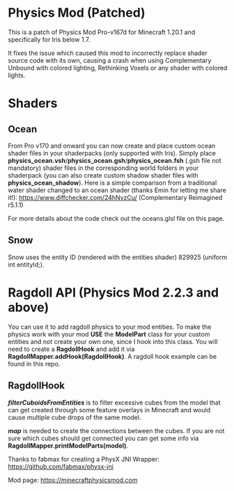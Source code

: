 # Physics Mod (Patched)

This is a patch of Physics Mod Pro-v167d for Minecraft 1.20.1 and specifically for Iris below 1.7.

It fixes the issue which caused this mod to incorrectly replace shader source code with its own, causing a crash when using Complementary Unbound with colored lighting, Rethinking Voxels or any shader with colored lights.

# Shaders

## Ocean
From Pro v170 and onward you can now create and place custom ocean shader files in your shaderpacks (only supported with Iris). Simply place **physics_ocean.vsh**/**physics_ocean.gsh**/**physics_ocean.fsh** (.gsh file not mandatory) shader files in the corresponding world folders in your shaderpack (you can also create custom shadow shader files with **physics_ocean_shadow**). Here is a simple comparison from a traditional water shader changed to an ocean shader (thanks Emin for letting me share it!): https://www.diffchecker.com/24hNvzCu/ (Complementary Reimagined r5.1.1)

For more details about the code check out the oceans.glsl file on this page.

## Snow
Snow uses the entity ID (rendered with the entities shader) 829925 (uniform int entityId;).

# Ragdoll API (Physics Mod 2.2.3 and above)
You can use it to add ragdoll physics to your mod entities. To make the physics work with your mod __USE__ the __ModelPart__ class for your custom entities and not create your own one, since I hook into this class.
You will need to create a __RagdollHook__ and add it via __RagdollMapper.addHook(RagdollHook)__. A ragdoll hook example can be found in this repo. 

## RagdollHook
***filterCuboidsFromEntities*** is to filter excessive cubes from the model that can get created through some feature overlays in Minecraft and would cause multiple cube drops of the same model.

***map*** is needed to create the connections between the cubes. If you are not sure which cubes should get connected you can get some info via __RagdollMapper.printModelParts(model)__.

Thanks to fabmax for creating a PhysX JNI Wrapper: https://github.com/fabmax/physx-jni

Mod page: https://minecraftphysicsmod.com
